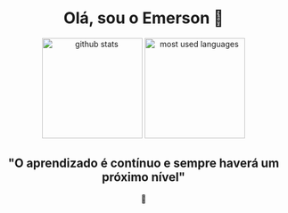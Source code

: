 <h1 align="center">Olá, sou o Emerson 🖖</h1>

<div align="center">
  <img alt="github stats" height="180em" src="https://github-readme-stats.vercel.app/api?username=emersonneves&hide=contribs&show_icons=true&theme=dracula&include_all_commits=true,prs)"/>
  <img alt="most used languages" height="180em" src="https://github-readme-stats.vercel.app/api/top-langs/?username=emersonneves&layout=compact&theme=dracula"/>
  </div>






<h2 align="center">"O aprendizado é contínuo e sempre haverá um próximo nível"</h2> 



<div align="center">🚀</div>
